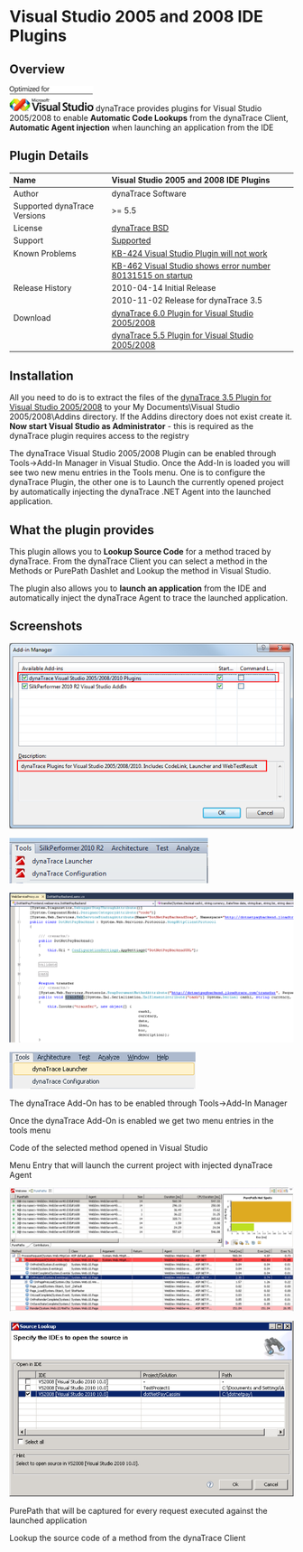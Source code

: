 # Visual Studio 2005 and 2008 IDE Plugins

## Overview

![images_community/download/attachments/47186275/icon.png](images_community/download/attachments/47186275/icon.png) dynaTrace provides plugins for Visual Studio 2005/2008 to enable **Automatic Code
Lookups** from the dynaTrace Client, **Automatic Agent injection** when launching an application from the IDE

## Plugin Details

| Name |  Visual Studio 2005 and 2008 IDE Plugins
| :--- | :---
| Author | dynaTrace Software
| Supported dynaTrace Versions | >= 5.5
| License | [dynaTrace BSD](dynaTraceBSD.txt)
| Support | [Supported](https://community.compuwareapm.com/community.compuwareapm.com/community/display/DL/Support+Levels)
| Known Problems | [KB-424 Visual Studio Plugin will not work](https://community.compuwareapm.com/community/display/KB/KB-424+Visual+Studio+Plugin+will+not+work)  
| | [KB-462 Visual Studio shows error number 80131515 on startup](https://community.compuwareapm.com/community.dynatrace.com/community/display/KB/KB-462+Visual+Studio+shows+error+number+80131515+on+startup+when+Add-in+is+activated)
| Release History | 2010-04-14 Initial Release
| | 2010-11-02 Release for dynaTrace 3.5
| Download | [dynaTrace 6.0 Plugin for Visual Studio 2005/2008](CodeLinkVS2005.dt60.zip)
| | [dynaTrace 5.5 Plugin for Visual Studio 2005/2008](CodeLinkVS2005.dt55.zip)

## Installation

All you need to do is to extract the files of the [dynaTrace 3.5 Plugin for Visual Studio 2005/2008](attachments_47317091_2_CodeLinkVS2005.zip) to your My Documents\Visual Studio 2005/2008\Addins
directory. If the Addins directory does not exist create it. **Now start Visual Studio as Administrator** \- this is required as the dynaTrace plugin requires access to the registry

The dynaTrace Visual Studio 2005/2008 Plugin can be enabled through Tools->Add-In Manager in Visual Studio. Once the Add-In is loaded you will see two new menu entries in the Tools menu. One is to
configure the dynaTrace Plugin, the other one is to Launch the currently opened project by automatically injecting the dynaTrace .NET Agent into the launched application.

## What the plugin provides

This plugin allows you to **Lookup Source Code** for a method traced by dynaTrace. From the dynaTrace Client you can select a method in the Methods or PurePath Dashlet and Lookup the method in Visual
Studio.

The plugin also allows you to **launch an application** from the IDE and automatically inject the dynaTrace Agent to trace the launched application.

## Screenshots

![images_community/download/attachments/47186275/VS2010AddOnDialog.png](images_community/download/attachments/47186275/VS2010AddOnDialog.png)

![images_community/download/attachments/47186275/VS2010ToolsMenu.PNG](images_community/download/attachments/47186275/VS2010ToolsMenu.PNG)

![images_community/download/attachments/47186275/LookupCodeInVS2010.PNG](images_community/download/attachments/47186275/LookupCodeInVS2010.PNG)

![images_community/download/attachments/47186275/LauncherMenuEntry.PNG](images_community/download/attachments/47186275/LauncherMenuEntry.PNG)

The dynaTrace Add-On has to be enabled through Tools->Add-In Manager

Once the dynaTrace Add-On is enabled we get two menu entries in the tools menu

Code of the selected method opened in Visual Studio

Menu Entry that will launch the current project with injected dynaTrace Agent

![images_community/download/attachments/47186275/LauncherCapturedPurePath.PNG](images_community/download/attachments/47186275/LauncherCapturedPurePath.PNG)

![images_community/download/attachments/47186275/CodeLinkLookup.PNG](images_community/download/attachments/47186275/CodeLinkLookup.PNG)

PurePath that will be captured for every request executed against the launched application

Lookup the source code of a method from the dynaTrace Client

